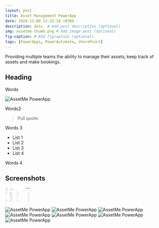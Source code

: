 ```yaml
---
layout: post
title: Asset Management PowerApp
date: 2024-11-08 13:32:20 +0300
description: desc. # Add post description (optional)
img: assetme-thumb.png # Add image post (optional)
fig-caption: # Add figcaption (optional)
tags: [PowerApps, PowerAutomate, SharePoint]
---
```

Providing multiple teams the ability to manage their assets; keep track of assets and make bookings.

## Heading
Words

![AssetMe PowerApp]({{site.baseurl}}/assets/img/assetme-2.png)

Words2

>Pull quote.

Words 3

* List 1
* List 2
* List 3
* List 4

Words 4

## Screenshots

<img width=80px; src='/assets/img/assetme-3.png'>

![AssetMe PowerApp]({{site.baseurl}}/assets/img/assetme-3.png)
![AssetMe PowerApp]({{site.baseurl}}/assets/img/assetme-4.png)
![AssetMe PowerApp]({{site.baseurl}}/assets/img/assetme-5.png)
![AssetMe PowerApp]({{site.baseurl}}/assets/img/assetme-6.png)
![AssetMe PowerApp]({{site.baseurl}}/assets/img/assetme-7.png)
![AssetMe PowerApp]({{site.baseurl}}/assets/img/assetme-8.png)
![AssetMe PowerApp]({{site.baseurl}}/assets/img/assetme-9.png)
